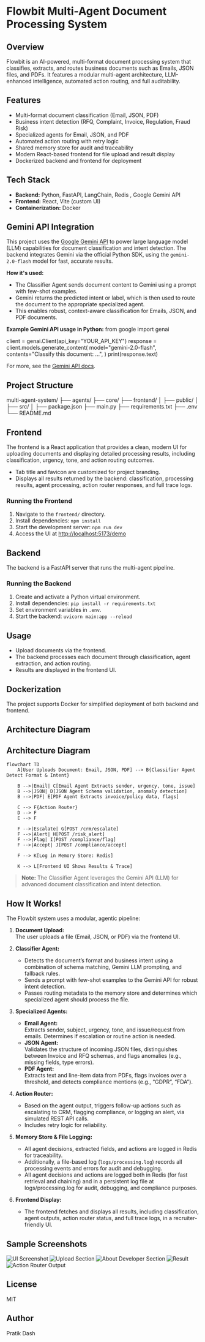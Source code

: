 # Flowbit Multi-Agent Document Processing System

## Overview

Flowbit is an AI-powered, multi-format document processing system that classifies, extracts, and routes business documents such as Emails, JSON files, and PDFs. It features a modular multi-agent architecture, LLM-enhanced intelligence, automated action routing, and full auditability.

## Features

- Multi-format document classification (Email, JSON, PDF)
- Business intent detection (RFQ, Complaint, Invoice, Regulation, Fraud Risk)
- Specialized agents for Email, JSON, and PDF
- Automated action routing with retry logic
- Shared memory store for audit and traceability
- Modern React-based frontend for file upload and result display
- Dockerized backend and frontend for deployment

## Tech Stack

- **Backend:** Python, FastAPI, LangChain, Redis , Google Gemini API
- **Frontend:** React, Vite (custom UI)
- **Containerization:** Docker

## Gemini API Integration

This project uses the [Google Gemini API](https://ai.google.dev/gemini-api/docs) to power large language model (LLM) capabilities for document classification and intent detection. The backend integrates Gemini via the official Python SDK, using the `gemini-2.0-flash` model for fast, accurate results.

**How it's used:**
- The Classifier Agent sends document content to Gemini using a prompt with few-shot examples.
- Gemini returns the predicted intent or label, which is then used to route the document to the appropriate specialized agent.
- This enables robust, context-aware classification for Emails, JSON, and PDF documents.

**Example Gemini API usage in Python:**
from google import genai

client = genai.Client(api_key="YOUR_API_KEY")
response = client.models.generate_content(
model="gemini-2.0-flash",
contents="Classify this document: ...",
)
print(response.text)

For more, see the [Gemini API docs](https://ai.google.dev/gemini-api/docs).


## Project Structure
multi-agent-system/
├── agents/
├── core/
├── frontend/
│ ├── public/
│ ├── src/
│ ├── package.json
├── main.py
├── requirements.txt
├── .env
└── README.md

## Frontend

The frontend is a React application that provides a clean, modern UI for uploading documents and displaying detailed processing results, including classification, urgency, tone, and action routing outcomes.

- Tab title and favicon are customized for project branding.
- Displays all results returned by the backend: classification, processing results, agent processing, action router responses, and full trace logs.

### Running the Frontend

1. Navigate to the `frontend/` directory.
2. Install dependencies: `npm install`
3. Start the development server: `npm run dev`
4. Access the UI at [http://localhost:5173/demo](http://localhost:5173/demo)

## Backend

The backend is a FastAPI server that runs the multi-agent pipeline.

### Running the Backend

1. Create and activate a Python virtual environment.
2. Install dependencies: `pip install -r requirements.txt`
3. Set environment variables in `.env`.
4. Start the backend: `uvicorn main:app --reload`

## Usage

- Upload documents via the frontend.
- The backend processes each document through classification, agent extraction, and action routing.
- Results are displayed in the frontend UI.

## Dockerization

The project supports Docker for simplified deployment of both backend and frontend.

## Architecture Diagram

## Architecture Diagram

```mermaid
flowchart TD
    A[User Uploads Document: Email, JSON, PDF] --> B{Classifier Agent Detect Format & Intent}
    
    B -->|Email| C[Email Agent Extracts sender, urgency, tone, issue]
    B -->|JSON| D[JSON Agent Schema validation, anomaly detection]
    B -->|PDF| E[PDF Agent Extracts invoice/policy data, flags]

    C --> F{Action Router}
    D --> F
    E --> F

    F -->|Escalate| G[POST /crm/escalate]
    F -->|Alert| H[POST /risk_alert]
    F -->|Flag| I[POST /compliance/flag]
    F -->|Accept| J[POST /compliance/accept]

    F --> K[Log in Memory Store: Redis]

    K --> L[Frontend UI Shows Results & Trace]
```

> **Note:** The Classifier Agent leverages the Gemini API (LLM) for advanced document classification and intent detection.


## How It Works!

The Flowbit system uses a modular, agentic pipeline:

1. **Document Upload:**  
   The user uploads a file (Email, JSON, or PDF) via the frontend UI.

2. **Classifier Agent:**  
   - Detects the document’s format and business intent using a combination of schema matching, Gemini LLM prompting, and fallback rules.
   - Sends a prompt with few-shot examples to the Gemini API for robust intent detection.
   - Passes routing metadata to the memory store and determines which specialized agent should process the file.


3. **Specialized Agents:**
   - **Email Agent:**  
     Extracts sender, subject, urgency, tone, and issue/request from emails. Determines if escalation or routine action is needed.
   - **JSON Agent:**  
     Validates the structure of incoming JSON files, distinguishes between Invoice and RFQ schemas, and flags anomalies (e.g., missing fields, type errors).
   - **PDF Agent:**  
     Extracts text and line-item data from PDFs, flags invoices over a threshold, and detects compliance mentions (e.g., “GDPR”, “FDA”).

4. **Action Router:**  
   - Based on the agent output, triggers follow-up actions such as escalating to CRM, flagging compliance, or logging an alert, via simulated REST API calls.
   - Includes retry logic for reliability.

5. **Memory Store & File Logging:**  
   - All agent decisions, extracted fields, and actions are logged in Redis for traceability.
   - Additionally, a file-based log (`logs/processing.log`) records all processing events and errors for audit and debugging.
   - All agent decisions and actions are logged both in Redis (for fast retrieval and chaining) and in a persistent log file at logs/processing.log for audit, debugging, and compliance purposes.

6. **Frontend Display:**  
   - The frontend fetches and displays all results, including classification, agent outputs, action router status, and full trace logs, in a recruiter-friendly UI.


## Sample Screenshots

![UI Screenshot](./docs/Landing_page.png)
![Upload Section](./docs/Input_location.png)
![About Developer Section](./docs/Abt_Developer_Section.png)
![Result](./docs/Output_Result.png)
![Action Router Output](./docs/Action_Router_op.png)

## License

MIT

## Author

Pratik Dash
